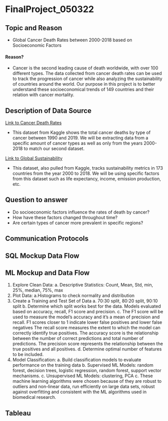 # FinalProject_050322

## Topic and Reason
- Global Cancer Death Rates between 2000-2018 based on Socioeconomic Factors
#### Reason?
- Cancer is the second leading cause of death worldwide, with over 100 different types. The data collected from cancer death rates can be used to track the progression of cancer while also analyzing the sustainability of countries around the world. Our purpose in this project is to better understand these socioeconomical trends of 149 countries and their relation with cancer mortality. 

## Description of Data Source
[Link to Cancer Death Rates](https://www.kaggle.com/datasets/bahadirumutiscimen/cancer-death-rates-in-the-world-19902019)

- This dataset from Kaggle shows the total cancer deaths by type of cancer between 1990 and 2019. We will be extracting data from a specific amount of cancer types as well as only from the years 2000-2018 to match our second dataset. 

[Link to Global Sustainability](https://www.kaggle.com/datasets/truecue/worldsustainabilitydataset?select=WorldSustainabilityDataset.csv)

- This dataset, also pulled from Kaggle, tracks sustainability metrics in 173 countries from the year 2000 to 2018. We will be using specific factors from this dataset such as life expectancy, income, emission production, etc.




## Question to answer
- Do socioeconomic factors influence the rates of death by cancer?
- How have these factors changed throughout time?
- Are certain types of cancer more prevalent in specific regions?


## Communication Protocols

## SQL Mockup Data Flow

## ML Mockup and Data Flow
1.	Explore Clean Data:
     a. Descriptive Statistics: Count, Mean, Std, min, 25%, median, 75%, max
2.	Plot Data:
      a.Histograms to check normality and distribution
3.	Create a Training and Test Set of Data
      a. 70:30 split, 80:20 split, 90:10 split
      b. Determine which split works best for the data. Models evaluated based on accuracy, recall, F1 score and precision. 
      c. The F1 score will be used to measure the model’s accuracy and it’s a mean of precision and recall. F1 scores closer to 1 indicate lower false    positives and lower false negatives The recall score measures the extent to which the model can correctly identify true positives. The accuracy score is the relationship between the number of correct predictions and total number of predictions. The precision score represents the relationship between the true positives and all positives. 
      d. Determine optimal number of features to be included.
4. 	Model Classification:
    a. Build classification models to evaluate performance on the training data
    b. Supervised ML Models: random forest, decision trees, logistic regression, random forest, support vector mechanisms.
    c. Unsupervised ML Models: clustering, PCA
    c. These machine learning algorithms were chosen because of they are robust to outliers and non-linear data, run efficiently on large data sets, robust  against overfitting and consistent with the ML algorithms used in biomedical research.

## Tableau
